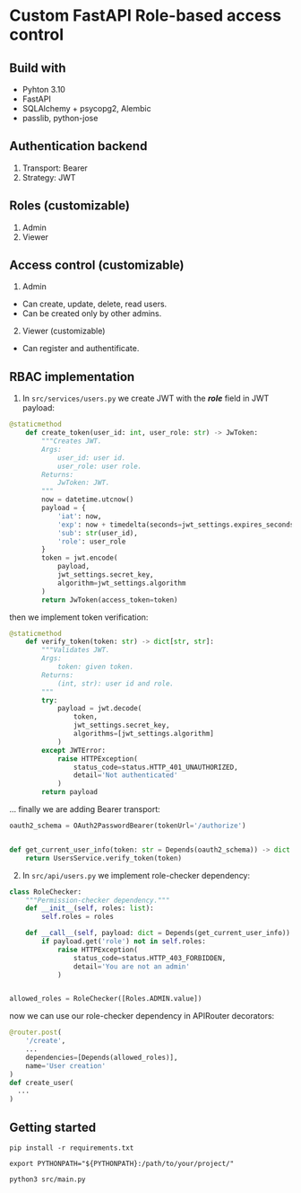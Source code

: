 # Custom FastAPI Role-based access control

## Build with
 - Pyhton 3.10
 - FastAPI
 - SQLAlchemy + psycopg2, Alembic
 - passlib, python-jose

## Authentication backend
1. Transport: Bearer
2. Strategy: JWT

## Roles (customizable)
1. Admin
2. Viewer

## Access control (customizable)
1. Admin
  - Can create, update, delete, read users.
  - Can be created only by other admins.

2. Viewer (customizable)
  - Can register and authentificate.
  
## RBAC implementation
1. In `src/services/users.py` we create JWT with the ___role___ field in JWT payload:
```python
@staticmethod
    def create_token(user_id: int, user_role: str) -> JwToken:
        """Creates JWT.
        Args:
            user_id: user id.
            user_role: user role.
        Returns:
            JwToken: JWT.
        """
        now = datetime.utcnow()
        payload = {
            'iat': now,
            'exp': now + timedelta(seconds=jwt_settings.expires_seconds),
            'sub': str(user_id),
            'role': user_role
        }
        token = jwt.encode(
            payload,
            jwt_settings.secret_key,
            algorithm=jwt_settings.algorithm
        )
        return JwToken(access_token=token)
```
then we implement token verification:
```python
@staticmethod
    def verify_token(token: str) -> dict[str, str]:
        """Validates JWT.
        Args:
            token: given token.
        Returns:
            (int, str): user id and role.
        """
        try:
            payload = jwt.decode(
                token,
                jwt_settings.secret_key,
                algorithms=[jwt_settings.algorithm]
            )
        except JWTError:
            raise HTTPException(
                status_code=status.HTTP_401_UNAUTHORIZED,
                detail='Not authenticated'
            )
        return payload
```
... finally we are adding Bearer transport:
```python
oauth2_schema = OAuth2PasswordBearer(tokenUrl='/authorize')


def get_current_user_info(token: str = Depends(oauth2_schema)) -> dict:
    return UsersService.verify_token(token)
```

2. In `src/api/users.py` we implement role-checker dependency:
```python
class RoleChecker:
    """Permission-checker dependency."""
    def __init__(self, roles: list):
        self.roles = roles

    def __call__(self, payload: dict = Depends(get_current_user_info)):
        if payload.get('role') not in self.roles:
            raise HTTPException(
                status_code=status.HTTP_403_FORBIDDEN,
                detail='You are not an admin'
            )


allowed_roles = RoleChecker([Roles.ADMIN.value])
```
now we can use our role-checker dependency in APIRouter decorators:
```python
@router.post(
    '/create',
    ...
    dependencies=[Depends(allowed_roles)],
    name='User creation'
)
def create_user(
  ...
)
```

## Getting started
`pip install -r requirements.txt`

`export PYTHONPATH="${PYTHONPATH}:/path/to/your/project/"`

`python3 src/main.py`
